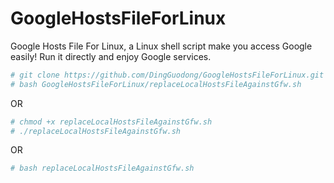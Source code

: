 # GoogleHostsFileForLinux
Google Hosts File For Linux, a Linux shell script  make you access Google easily! Run it directly and enjoy Google services.
```bash
# git clone https://github.com/DingGuodong/GoogleHostsFileForLinux.git
# bash GoogleHostsFileForLinux/replaceLocalHostsFileAgainstGfw.sh
```
OR
```bash
# chmod +x replaceLocalHostsFileAgainstGfw.sh
# ./replaceLocalHostsFileAgainstGfw.sh
```
OR
```bash
# bash replaceLocalHostsFileAgainstGfw.sh
```
